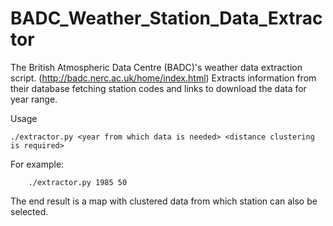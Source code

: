 BADC_Weather_Station_Data_Extractor
====================================

The British Atmospheric Data Centre (BADC)'s weather data extraction script. (http://badc.nerc.ac.uk/home/index.html) Extracts information from their database fetching station codes and links to download the data for year range.

Usage

	./extractor.py <year from which data is needed> <distance clustering is required>

For example:

		./extractor.py 1985 50
		
The end result is a map with clustered data from which station can also be selected.